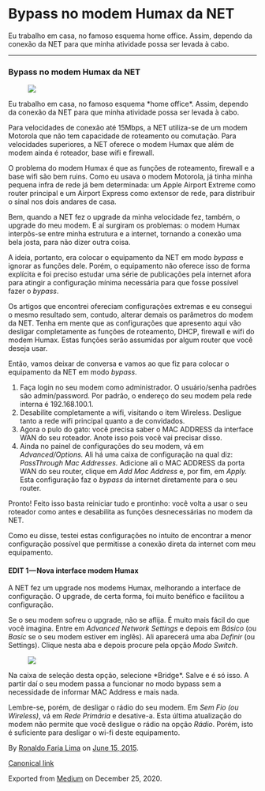 Bypass no modem Humax da NET
============================

Eu trabalho em casa, no famoso esquema home office. Assim, dependo da
conexão da NET para que minha atividade possa ser levada à cabo.

------------------------------------------------------------------------

### Bypass no modem Humax da NET

<figure>
<img src="https://cdn-images-1.medium.com/max/800/1*jaQXAz6lGpPQKIqer6oHwA.jpeg" class="graf-image" />
</figure>Eu trabalho em casa, no famoso esquema *home office*. Assim,
dependo da conexão da NET para que minha atividade possa ser levada à
cabo.

Para velocidades de conexão até 15Mbps, a NET utiliza-se de um modem
Motorola que não tem capacidade de roteamento ou comutação. Para
velocidades superiores, a NET oferece o modem Humax que além de modem
ainda é roteador, base wifi e firewall.

O problema do modem Humax é que as funções de roteamento, firewall e a
base wifi são bem ruins. Como eu usava o modem Motorola, já tinha minha
pequena infra de rede já bem determinada: um Apple Airport Extreme como
router principal e um Airport Express como extensor de rede, para
distribuir o sinal nos dois andares de casa.

Bem, quando a NET fez o upgrade da minha velocidade fez, também, o
upgrade do meu modem. E aí surgiram os problemas: o modem Humax
interpôs-se entre minha estrutura e a internet, tornando a conexão uma
bela josta, para não dizer outra coisa.

A ideia, portanto, era colocar o equipamento da NET em modo *bypass* e
ignorar as funções dele. Porém, o equipamento não oferece isso de forma
explícita e foi preciso estudar uma série de publicações pela internet
afora para atingir a configuração mínima necessária para que fosse
possível fazer o *bypass*.

Os artigos que encontrei ofereciam configurações extremas e eu consegui
o mesmo resultado sem, contudo, alterar demais os parâmetros do modem da
NET. Tenha em mente que as configurações que apresento aqui vão desligar
completamente as funções de roteamento, DHCP, firewall e wifi do modem
Humax. Estas funções serão assumidas por algum router que você deseja
usar.

Então, vamos deixar de conversa e vamos ao que fiz para colocar o
equipamento da NET em modo *bypass*.

1.  <span id="bb11">Faça login no seu modem como administrador. O
    usuário/senha padrões são admin/password. Por padrão, o endereço do
    seu modem pela rede interna é 192.168.100.1.</span>
2.  <span id="4256">Desabilite completamente a wifi, visitando o item
    Wireless. Desligue tanto a rede wifi principal quanto a de
    convidados.</span>
3.  <span id="07da">Agora o pulo do gato: você precisa saber o MAC
    ADDRESS da interface WAN do seu roteador. Anote isso pois você vai
    precisar disso.</span>
4.  <span id="3631">Ainda no painel de configurações do seu modem, vá em
    *Advanced/Options.* Ali há uma caixa de configuração na qual diz:
    *PassThrough Mac Addresses.* Adicione ali o MAC ADDRESS da porta WAN
    do seu router, clique em *Add Mac Address* e, por fim, em *Apply.*
    Esta configuração faz o *bypass* da internet diretamente para o seu
    router.</span>

Pronto! Feito isso basta reiniciar tudo e prontinho: você volta a usar o
seu roteador como antes e desabilita as funções desnecessárias no modem
da NET.

Como eu disse, testei estas configurações no intuito de encontrar a
menor configuração possível que permitisse a conexão direta da internet
com meu equipamento.

#### EDIT 1 — Nova interface modem Humax

A NET fez um upgrade nos modems Humax, melhorando a interface de
configuração. O upgrade, de certa forma, foi muito benéfico e facilitou
a configuração.

Se o seu modem sofreu o upgrade, não se aflija. É muito mais fácil do
que você imagina. Entre em *Advanced Network Settings* e depois em
*Básico* (ou *Basic* se o seu modem estiver em inglês). Ali aparecerá
uma aba *Definir* (ou Settings). Clique nesta aba e depois procure pela
opção *Modo Switch*.

<figure>
<img src="https://cdn-images-1.medium.com/max/800/1*8IpC6usqwdenveI6dQYRwg.png" class="graf-image" />
</figure>Na caixa de seleção desta opção, selecione *Bridge*. Salve e é
só isso. A partir daí o seu modem passa a funcionar no modo bypass sem a
necessidade de informar MAC Address e mais nada.

Lembre-se, porém, de desligar o rádio do seu modem. Em *Sem Fio (ou
Wireless)*, vá em *Rede Primária* e desative-a. Esta última atualização
do modem não permite que você desligue o rádio na opção *Rádio*. Porém,
isto é suficiente para desligar o wi-fi deste equipamento.

By
<a href="https://medium.com/@ronaldolima" class="p-author h-card">Ronaldo Faria Lima</a>
on [June 15, 2015](https://medium.com/p/f04a3af0a3e4).

<a href="https://medium.com/@ronaldolima/bypass-no-modem-humax-da-net-f04a3af0a3e4" class="p-canonical">Canonical link</a>

Exported from [Medium](https://medium.com) on December 25, 2020.

